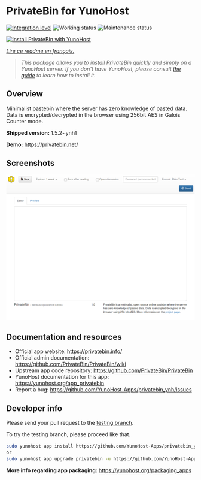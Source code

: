 <!--
N.B.: This README was automatically generated by https://github.com/YunoHost/apps/tree/master/tools/README-generator
It shall NOT be edited by hand.
-->

# PrivateBin for YunoHost

[![Integration level](https://dash.yunohost.org/integration/privatebin.svg)](https://dash.yunohost.org/appci/app/privatebin) ![Working status](https://ci-apps.yunohost.org/ci/badges/privatebin.status.svg) ![Maintenance status](https://ci-apps.yunohost.org/ci/badges/privatebin.maintain.svg)

[![Install PrivateBin with YunoHost](https://install-app.yunohost.org/install-with-yunohost.svg)](https://install-app.yunohost.org/?app=privatebin)

*[Lire ce readme en français.](./README_fr.md)*

> *This package allows you to install PrivateBin quickly and simply on a YunoHost server.
If you don't have YunoHost, please consult [the guide](https://yunohost.org/#/install) to learn how to install it.*

## Overview

Minimalist pastebin where the server has zero knowledge of pasted data. Data is encrypted/decrypted in the browser using 256bit AES in Galois Counter mode.

**Shipped version:** 1.5.2~ynh1

**Demo:** https://privatebin.net/

## Screenshots

![Screenshot of PrivateBin](./doc/screenshots/bootstrap.png)

## Documentation and resources

* Official app website: <https://privatebin.info/>
* Official admin documentation: <https://github.com/PrivateBin/PrivateBin/wiki>
* Upstream app code repository: <https://github.com/PrivateBin/PrivateBin>
* YunoHost documentation for this app: <https://yunohost.org/app_privatebin>
* Report a bug: <https://github.com/YunoHost-Apps/privatebin_ynh/issues>

## Developer info

Please send your pull request to the [testing branch](https://github.com/YunoHost-Apps/privatebin_ynh/tree/testing).

To try the testing branch, please proceed like that.

``` bash
sudo yunohost app install https://github.com/YunoHost-Apps/privatebin_ynh/tree/testing --debug
or
sudo yunohost app upgrade privatebin -u https://github.com/YunoHost-Apps/privatebin_ynh/tree/testing --debug
```

**More info regarding app packaging:** <https://yunohost.org/packaging_apps>
